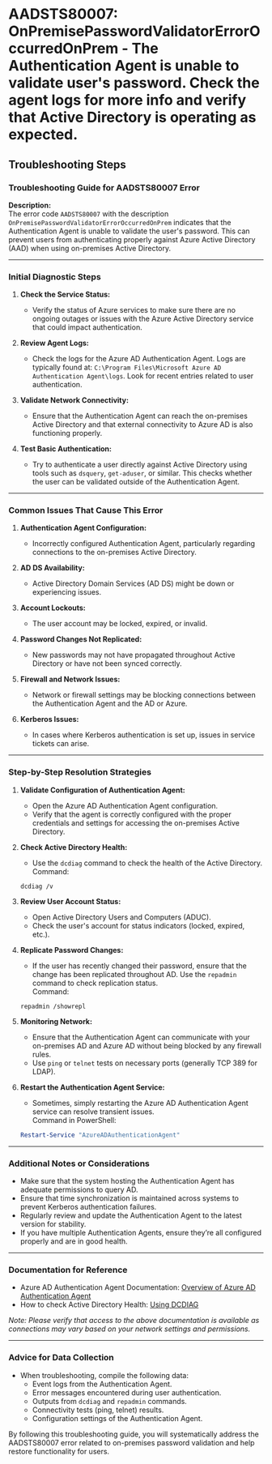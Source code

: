 # AADSTS80007: OnPremisePasswordValidatorErrorOccurredOnPrem - The Authentication Agent is unable to validate user's password. Check the agent logs for more info and verify that Active Directory is operating as expected.


## Troubleshooting Steps
### Troubleshooting Guide for AADSTS80007 Error

**Description:**  
The error code `AADSTS80007` with the description `OnPremisePasswordValidatorErrorOccurredOnPrem` indicates that the Authentication Agent is unable to validate the user's password. This can prevent users from authenticating properly against Azure Active Directory (AAD) when using on-premises Active Directory.

---

### Initial Diagnostic Steps

1. **Check the Service Status:**
   - Verify the status of Azure services to make sure there are no ongoing outages or issues with the Azure Active Directory service that could impact authentication.

2. **Review Agent Logs:**
   - Check the logs for the Azure AD Authentication Agent. Logs are typically found at: `C:\Program Files\Microsoft Azure AD Authentication Agent\logs`. Look for recent entries related to user authentication.

3. **Validate Network Connectivity:**
   - Ensure that the Authentication Agent can reach the on-premises Active Directory and that external connectivity to Azure AD is also functioning properly.

4. **Test Basic Authentication:**
   - Try to authenticate a user directly against Active Directory using tools such as `dsquery`, `get-aduser`, or similar. This checks whether the user can be validated outside of the Authentication Agent.

---

### Common Issues That Cause This Error

1. **Authentication Agent Configuration:**
   - Incorrectly configured Authentication Agent, particularly regarding connections to the on-premises Active Directory.

2. **AD DS Availability:**
   - Active Directory Domain Services (AD DS) might be down or experiencing issues.

3. **Account Lockouts:**
   - The user account may be locked, expired, or invalid.

4. **Password Changes Not Replicated:**
   - New passwords may not have propagated throughout Active Directory or have not been synced correctly.

5. **Firewall and Network Issues:**
   - Network or firewall settings may be blocking connections between the Authentication Agent and the AD or Azure.

6. **Kerberos Issues:**
   - In cases where Kerberos authentication is set up, issues in service tickets can arise.

---

### Step-by-Step Resolution Strategies

1. **Validate Configuration of Authentication Agent:**
   - Open the Azure AD Authentication Agent configuration.
   - Verify that the agent is correctly configured with the proper credentials and settings for accessing the on-premises Active Directory.

2. **Check Active Directory Health:**
   - Use the `dcdiag` command to check the health of the Active Directory.  
   Command:  
   ```
   dcdiag /v
   ```

3. **Review User Account Status:**
   - Open Active Directory Users and Computers (ADUC).
   - Check the user's account for status indicators (locked, expired, etc.).

4. **Replicate Password Changes:**
   - If the user has recently changed their password, ensure that the change has been replicated throughout AD. Use the `repadmin` command to check replication status.  
   Command:  
   ```
   repadmin /showrepl
   ```

5. **Monitoring Network:**
   - Ensure that the Authentication Agent can communicate with your on-premises AD and Azure AD without being blocked by any firewall rules.
   - Use `ping` or `telnet` tests on necessary ports (generally TCP 389 for LDAP).

6. **Restart the Authentication Agent Service:**
   - Sometimes, simply restarting the Azure AD Authentication Agent service can resolve transient issues.  
   Command in PowerShell:  
   ```powershell
   Restart-Service "AzureADAuthenticationAgent"
   ```

---

### Additional Notes or Considerations

- Make sure that the system hosting the Authentication Agent has adequate permissions to query AD.
- Ensure that time synchronization is maintained across systems to prevent Kerberos authentication failures.
- Regularly review and update the Authentication Agent to the latest version for stability.
- If you have multiple Authentication Agents, ensure they’re all configured properly and are in good health.

---

### Documentation for Reference

- Azure AD Authentication Agent Documentation: [Overview of Azure AD Authentication Agent](https://learn.microsoft.com/en-us/azure/active-directory/hybrid/deploy-authentication-agent)
- How to check Active Directory Health: [Using DCDIAG](https://learn.microsoft.com/en-us/windows-server/identity/ad-ds/manage/active-directory-diagnostic-tools)

*Note: Please verify that access to the above documentation is available as connections may vary based on your network settings and permissions.*

---

### Advice for Data Collection

- When troubleshooting, compile the following data:
  - Event logs from the Authentication Agent.
  - Error messages encountered during user authentication.
  - Outputs from `dcdiag` and `repadmin` commands.
  - Connectivity tests (ping, telnet) results.
  - Configuration settings of the Authentication Agent.

By following this troubleshooting guide, you will systematically address the AADSTS80007 error related to on-premises password validation and help restore functionality for users.